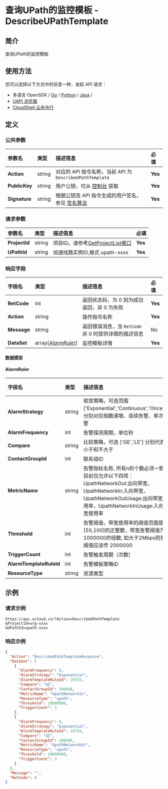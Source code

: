 # 查询UPath的监控模板 - DescribeUPathTemplate

## 简介

查询UPath的监控模板






## 使用方法

您可以选择以下方式中的任意一种，发起 API 请求：
- 多语言 OpenSDK / [Go](https://github.com/ucloud/ucloud-sdk-go) / [Python](https://github.com/ucloud/ucloud-sdk-python3) / [Java](https://github.com/ucloud/ucloud-sdk-java) /
- [UAPI 浏览器](https://console.ucloud.cn/uapi/detail?id=DescribeUPathTemplate)
- [CloudShell 云命令行](https://shell.ucloud.cn/)


## 定义

### 公共参数

| 参数名 | 类型 | 描述信息 | 必填 |
|:---|:---|:---|:---|
| **Action**     | string  | 对应的 API 指令名称，当前 API 为 `DescribeUPathTemplate`                        | **Yes** |
| **PublicKey**  | string  | 用户公钥，可从 [控制台](https://console.ucloud.cn/uapi/apikey) 获取                                             | **Yes** |
| **Signature**  | string  | 根据公钥及 API 指令生成的用户签名，参见 [签名算法](api/summary/signature.md)  | **Yes** |

### 请求参数

| 参数名 | 类型 | 描述信息 | 必填 |
|:---|:---|:---|:---|
| **ProjectId** | string | 项目ID。请参考[GetProjectList接口](https://docs.ucloud.cn/api/summary/get_project_list) |**Yes**|
| **UPathId** | string | 加速线路实例ID,格式 upath-xxxx |**Yes**|

### 响应字段

| 字段名 | 类型 | 描述信息 | 必填 |
|:---|:---|:---|:---|
| **RetCode** | int | 返回状态码，为 0 则为成功返回，非 0 为失败 |**Yes**|
| **Action** | string | 操作指令名称 |**Yes**|
| **Message** | string | 返回错误消息，当 `RetCode` 非 0 时提供详细的描述信息 |No|
| **DataSet** | array[[*AlarmRuler*](#AlarmRuler)] | 监控模板详情 |**Yes**|

#### 数据模型


#### AlarmRuler

| 字段名 | 类型 | 描述信息 | 必填 |
|:---|:---|:---|:---|
| **AlarmStrategy** | string | 收敛策略，可选范围 ['Exponential','Continuous','Once']，分别对应指数递增、连续告警、单次告警 |**Yes**|
| **AlarmFrequency** | int | 告警探测周期，单位秒 |**Yes**|
| **Compare** | string | 比较策略，可选 ['GE','LE']  分别代表不小于和不大于 |**Yes**|
| **ContactGroupId** | int | 联系组ID |**Yes**|
| **MetricName** | string | 告警指标名称, 所有n的个数必须一致。目前仅允许以下四项：UpathNetworkOut:出向带宽，UpathNetworkIn:入向带宽，UpathNetworkOutUsage:出向带宽使用率，UpathNetworkInUsage:入向带宽使用率 |**Yes**|
| **Threshold** | int | 告警阈值，带宽使用率的阈值范围是[50,100]的正整数，带宽告警阈值为1000000的倍数, 如大于2Mbps则告警 阈值应该传 2000000 |**Yes**|
| **TriggerCount** | int | 告警触发周期（次数） |**Yes**|
| **AlarmTemplateRuleId** | int | 告警模板策略ID |**Yes**|
| **ResourceType** | string | 资源类型 |No|

## 示例

### 请求示例
    
```
https://api.ucloud.cn/?Action=DescribeUPathTemplate
&ProjectId=org-xxxx
&UPathId=upath-xxxx
```

### 响应示例
    
```json
{
  "Action": "DescribeUPathTemplateResponse",
  "DataSet": [
    {
      "AlarmFrequency": 0,
      "AlarmStrategy": "Exponential",
      "AlarmTemplateRuleId": 19733,
      "Compare": "GE",
      "ContactGroupId": 106696,
      "MetricName": "UpathNetworkIn",
      "ResourceType": "upath",
      "Threshold": 10000000,
      "TriggerCount": 3
    },
    {
      "AlarmFrequency": 0,
      "AlarmStrategy": "Exponential",
      "AlarmTemplateRuleId": 19734,
      "Compare": "GE",
      "ContactGroupId": 106696,
      "MetricName": "UpathNetworkOut",
      "ResourceType": "upath",
      "Threshold": 10000000,
      "TriggerCount": 3
    }
  ],
  "Message": "",
  "RetCode": 0
}
```





